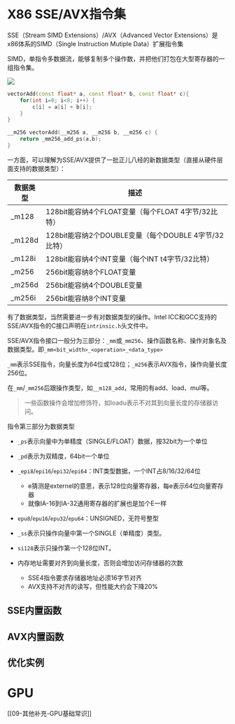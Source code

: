 

# X86 SSE/AVX指令集

SSE（Stream SIMD Extensions）/AVX（Advanced Vector Extensions）是x86体系的SIMD（Single Instruction Mutiple Data）扩展指令集

SIMD，单指令多数据流，能够复制多个操作数，并把他们打包在大型寄存器的一组指令集。



![](C:/Users/Five/Desktop/note/img/635010afa088183ec34140181e876ef1_1440w.png)

```c++
vectorAdd(const float* a, const float* b, const float* c){
    for(int i=0; i<8; i++) {
        c[i] = a[i] + b[i];
    }
}
```

```c++
__m256 vectorAdd(__m256 a, __m256 b, __m256 c) {
    return _mm256_add_ps(a,b);
}
```



一方面，可以理解为SSE/AVX提供了一批正儿八经的新数据类型（直接从硬件层面支持的数据类型）：

| 数据类型 | 描述                                                 |
| -------- | ---------------------------------------------------- |
| _m128    | 128bit能容纳4个FLOAT变量（每个FLOAT 4字节/32比特）   |
| _m128d   | 128bit能容纳2个DOUBLE变量（每个DOUBLE 4字节/32比特） |
| _m128i   | 128bit能容纳4个INT变量（每个INT t4字节/32比特）      |
| _m256    | 256bit能容纳8个FLOAT变量                             |
| _m256d   | 256bit能容纳4个DOUBLE变量                            |
| _m256i   | 256bit能容纳8个INT变量                               |



有了数据类型，当然需要进一步有对数据类型的操作。Intel ICC和GCC支持的SSE/AVX指令的C接口声明在`intrinsic.h`头文件中。

SSE/AVX指令接口一般分为三部分：`_mm`或`_mm256`、操作函数名称、操作对象名及数据类型。即`_mm<bit_width>_<operation>_<data_type>`



`_mm`表示SSE指令，向量长度为64位或128位；`_m256`表示AVX指令，操作向量长度256位。



在`_mm`/`_mm256`后跟操作类型，如`__m128_add`，常用的有add、load、mul等。

> 一些函数操作会增加修饰符，如loadu表示不对其到向量长度的存储器访问。



指令第三部分为数据类型

* `_ps`表示向量中为单精度（SINGLE/FLOAT）数据，按32bit为一个单位
* `_pd`表示为双精度，64bit一个单位
* `_epi8`/`epi16`/`epi32`/`epi64`：INT类型数据，一个INT占8/16/32/64位
  * e猜测是externel的意思，表示128位向量寄存器，每e表示64位向量寄存器
  * 就像IA-16到IA-32通用寄存器的扩展也是加个E一样
* `epu8`/`epu16`/`epu32`/`epu64`：UNSIGNED，无符号整型
* `_ss`表示只操作向量中第一个SINGLE（单精度）类型。
* `si128`表示只操作第一个128位INT。





* 内存地址需要对齐到向量长度，否则会增加访问存储器的次数
  * SSE4指令要求存储器地址必须16字节对齐
  * AVX支持不对齐的读写，但性能大约会下降20%



## SSE内置函数



## AVX内置函数



## 优化实例



# GPU

[[09-其他补充-GPU基础常识]]



[^1]:AVX / AVX2 指令编程 - 安嘟嘟的文章 - 知乎 https://zhuanlan.zhihu.com/p/94649418
[^2]:《并行编程方法与实践》
